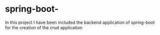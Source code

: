 # spring-boot-
In this project I have been  included the backend application of spring-boot for the  creation of the crud application
